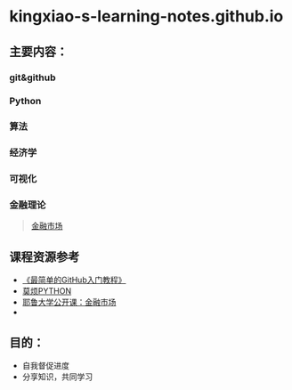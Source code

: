 # kingxiao-s-learning-notes.github.io
## 主要内容：
### git&github
### Python
### 算法
### 经济学
### 可视化
### 金融理论
> [金融市场](https://github.com/Kingxiao/kingxiao-s-learning-notes.github.io/blob/master/%E3%80%8A%E9%87%91%E8%9E%8D%E5%B8%82%E5%9C%BA%E3%80%8B%E7%AC%94%E8%AE%B0%E7%9B%AE%E5%BD%95.md)


## 课程资源参考
* [《最简单的GitHub入门教程》](https://www.bilibili.com/video/av4857819/)
* [莫烦PYTHON](https://morvanzhou.github.io/)
* [耶鲁大学公开课：金融市场](https://www.bilibili.com/video/av9947400)
* 

## 目的：
* 自我督促进度
* 分享知识，共同学习

